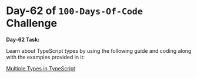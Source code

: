 # Day-62 of `100-Days-Of-Code` Challenge

**Day-62 Task:**

Learn about TypeScript types by using the following guide and coding along with the examples provided in it:

[Multiple Types in TypeScript](./TS-Types/README.md)
